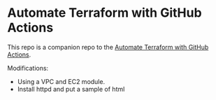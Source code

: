 # Automate Terraform with GitHub Actions


This repo is a companion repo to the [Automate Terraform with GitHub Actions](https://learn.hashicorp.com/tutorials/terraform/github-actions?in=terraform/automation).

Modifications:

- Using a VPC and EC2 module.
- Install httpd and put a sample of html 
